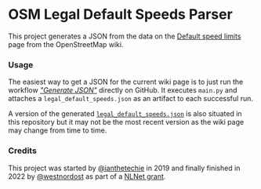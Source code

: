# OSM Legal Default Speeds Parser

This project generates a JSON from the data on the [Default speed limits](https://wiki.openstreetmap.org/wiki/Default_speed_limits) page from the OpenStreetMap wiki.

### Usage

The easiest way to get a JSON for the current wiki page is to just run the workflow [*"Generate JSON"*](https://github.com/westnordost/osm-legal-default-speeds/actions/workflows/generate-json.yml) directly on GitHub. It executes `main.py` and attaches a `legal_default_speeds.json` as an artifact to each successful run.

A version of the generated [`legal_default_speeds.json`](https://github.com/westnordost/osm-legal-default-speeds/blob/master/demo/distribution/legal_default_speeds.json) is also situated in this repository but it may not be the most recent version as the wiki page may change from time to time.

### Credits

This project was started by [@ianthetechie](https://github.com/ianthetechie) in 2019 and finally finished in 2022 by [@westnordost](https://github.com/westnordost) as part of a [NLNet grant](https://nlnet.nl/project/OSM-SpeedLimits/).

